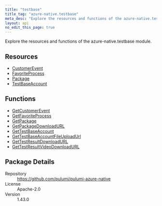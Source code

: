 ```yaml
---
title: "testbase"
title_tag: "azure-native.testbase"
meta_desc: "Explore the resources and functions of the azure-native.testbase module."
layout: api
no_edit_this_page: true
---
```


<!-- WARNING: this file was generated by Pulumi Docs Generator. -->
<!-- Do not edit by hand unless you're certain you know what you are doing! -->

Explore the resources and functions of the azure-native.testbase module.

<h2 id="resources">Resources</h2>
<ul class="api">
    <li><a href="customerevent" title="CustomerEvent"><span class="api-symbol api-symbol--resource"></span>CustomerEvent</a></li>
    <li><a href="favoriteprocess" title="FavoriteProcess"><span class="api-symbol api-symbol--resource"></span>FavoriteProcess</a></li>
    <li><a href="package" title="Package"><span class="api-symbol api-symbol--resource"></span>Package</a></li>
    <li><a href="testbaseaccount" title="TestBaseAccount"><span class="api-symbol api-symbol--resource"></span>TestBaseAccount</a></li>
</ul>

<h2 id="functions">Functions</h2>
<ul class="api">
    <li><a href="getcustomerevent" title="GetCustomerEvent"><span class="api-symbol api-symbol--function"></span>GetCustomerEvent</a></li>
    <li><a href="getfavoriteprocess" title="GetFavoriteProcess"><span class="api-symbol api-symbol--function"></span>GetFavoriteProcess</a></li>
    <li><a href="getpackage" title="GetPackage"><span class="api-symbol api-symbol--function"></span>GetPackage</a></li>
    <li><a href="getpackagedownloadurl" title="GetPackageDownloadURL"><span class="api-symbol api-symbol--function"></span>GetPackageDownloadURL</a></li>
    <li><a href="gettestbaseaccount" title="GetTestBaseAccount"><span class="api-symbol api-symbol--function"></span>GetTestBaseAccount</a></li>
    <li><a href="gettestbaseaccountfileuploadurl" title="GetTestBaseAccountFileUploadUrl"><span class="api-symbol api-symbol--function"></span>GetTestBaseAccountFileUploadUrl</a></li>
    <li><a href="gettestresultdownloadurl" title="GetTestResultDownloadURL"><span class="api-symbol api-symbol--function"></span>GetTestResultDownloadURL</a></li>
    <li><a href="gettestresultvideodownloadurl" title="GetTestResultVideoDownloadURL"><span class="api-symbol api-symbol--function"></span>GetTestResultVideoDownloadURL</a></li>
</ul>

<h2 id="package-details">Package Details</h2>
<dl class="package-details">
	<dt>Repository</dt>
	<dd><a href="https://github.com/pulumi/pulumi-azure-native">https://github.com/pulumi/pulumi-azure-native</a></dd>
	<dt>License</dt>
	<dd>Apache-2.0</dd>
	<dt>Version</dt>
	<dd>1.43.0</dd>
</dl>

